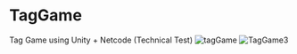 # TagGame
Tag Game using Unity + Netcode (Technical Test)
![tagGame](https://user-images.githubusercontent.com/53955221/233825038-f3138cc0-84e0-4fc7-b38a-965094cbddce.PNG)
![TagGame3](https://user-images.githubusercontent.com/53955221/233825041-a9ff9a38-3b12-4eaf-9ad6-1103bac6b62d.PNG)
